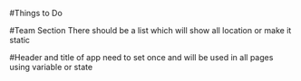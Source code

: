 #Things to Do 

#Team Section 
  There should be a list which will show all location or make it static
 
#Header and title of app need to set once and will be used in all pages using variable or state


 